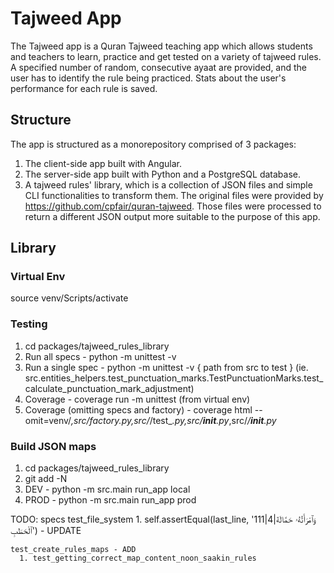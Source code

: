# Tajweed App
The Tajweed app is a Quran Tajweed teaching app which allows students and teachers to learn, practice and get tested on a variety of tajweed rules. A specified number of random, consecutive ayaat are provided, and the user has to identify the rule being practiced. Stats about the user's performance for each rule is saved. 

## Structure
The app is structured as a monorepository comprised of 3 packages:
1. The client-side app built with Angular.
2. The server-side app built with Python and a PostgreSQL database.
3. A tajweed rules' library, which is a collection of JSON files and simple CLI functionalities to transform them. The original files were provided by https://github.com/cpfair/quran-tajweed. Those files were processed to return a different JSON output more suitable to the purpose of this app.

## Library
### Virtual Env
  source venv/Scripts/activate
### Testing
  1. cd packages/tajweed_rules_library
  2. Run all specs - python -m unittest -v
  3. Run a single spec - python -m unittest -v { path from src to test } (ie. src.entities_helpers.test_punctuation_marks.TestPunctuationMarks.test_calculate_punctuation_mark_adjustment)
  4. Coverage - coverage run -m unittest (from virtual env)
  5. Coverage (omitting specs and factory) - coverage html --omit=venv/*,src/factory.py,src/*/test_*.py,src/__init__.py*,src/*/__init__.py*

### Build JSON maps
  1. cd packages/tajweed_rules_library
  2. git add -N
  2. DEV - python -m src.main run_app local
  3. PROD - python -m src.main run_app prod

  TODO: specs
    test_file_system
    1. self.assertEqual(last_line, '111|4|وَٱمْرَأَتُهُۥ حَمَّالَةَ ٱلْحَطَبِ') - UPDATE

    test_create_rules_maps - ADD
      1. test_getting_correct_map_content_noon_saakin_rules
